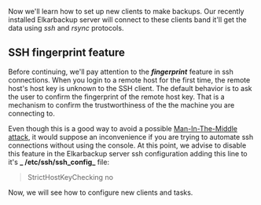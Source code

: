 Now we'll learn how to set up new clients to make backups. Our recently installed Elkarbackup server will connect to these clients band it'll get the data using _ssh_ and _rsync_ protocols.

## SSH fingerprint feature

Before continuing, we'll pay attention to the **_fingerprint_** feature in ssh connections. When you login to a remote host for the first time, the remote host's host key is unknown to the SSH client. The default behavior is to ask the user to confirm the fingerprint of the remote host key. That is a mechanism to confirm the trustworthiness of the the machine you are connecting to.

Even though this is a good way to avoid a possible [Man-In-The-Middle attack](https://en.wikipedia.org/wiki/Man-in-the-middle_attack), it would suppose an inconvenience if you are trying to automate ssh connections without using the console. At this point, we advise to disable this feature in the Elkarbackup server ssh configuration adding this line to it's **_ \/etc\/ssh\/ssh\_config_** file:

> StrictHostKeyChecking no



Now, we will see how to configure new clients and tasks. 

